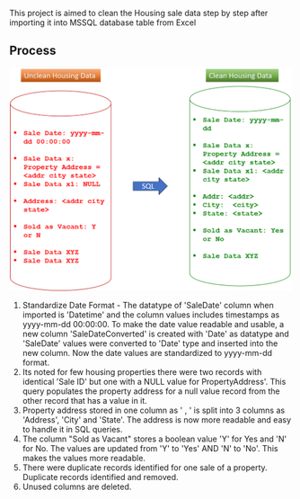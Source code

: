 This project is aimed to clean the Housing sale data step by step after importing it into MSSQL database table from Excel

## Process

![alt text](https://github.com/smvishnu/Housing-Sale-Data-Cleaning-SQL-Proj/blob/main/Clean_Housing_Data.png "Housing Sale Data Cleaning")

1. Standardize Date Format - The datatype of 'SaleDate' column when imported is 'Datetime' and the column values includes timestamps as yyyy-mm-dd 00:00:00. To make the date value readable and usable, a new column 'SaleDateConverted' is created with 'Date' as datatype and 'SaleDate' values were converted to 'Date' type and inserted into the new column. Now the date values are standardized to yyyy-mm-dd format.
2. Its noted for few housing properties there were two records with identical 'Sale ID' but one with a NULL value for PropertyAddress'. This query populates the property address for a null value record from the other record that has a value in it.
3. Property address stored in one column as '<Property No> <Street Addr>, <County>' is split into 3 columns as 'Address', 'City' and 'State'. The address is now more readable and easy to handle it in SQL queries.
4. The column "Sold as Vacant" stores a boolean value 'Y' for Yes and 'N' for No. The values are updated from 'Y' to 'Yes' AND 'N' to 'No'. This makes the values more readable.
5. There were duplicate records identified for one sale of a property. Duplicate records identified and removed.
6. Unused columns are deleted.
